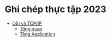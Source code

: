 # Ghi chép thực tập 2023

- [OSI và TCP/IP](https://github.com/Ducmanh28/Thuc-Tap/tree/main/OSIvaTCP!IP)
    - [Tổng quan](https://github.com/Ducmanh28/Thuc-Tap/blob/main/OSIvaTCP!IP/OSIv%C3%A0TCPIP.md)
    - [Tầng Application](https://github.com/Ducmanh28/Thuc-Tap/blob/main/OSIvaTCP!IP/ApplicationLayer.md)
